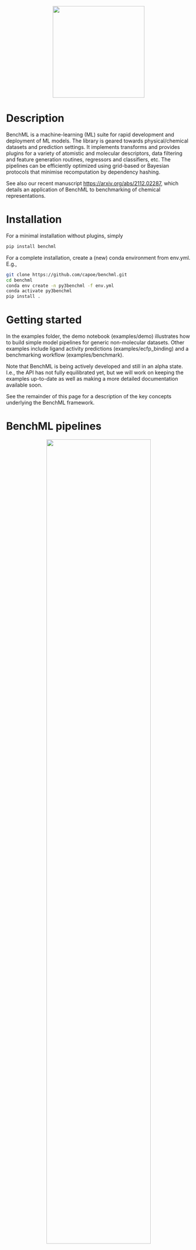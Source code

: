 <div align="center">
    <img src="https://github.com/capoe/benchml/raw/master/web/bml.png" width="250px">
</div>

# Description
BenchML is a machine-learning (ML) suite for rapid development and deployment of ML models.
The library is geared towards physical/chemical datasets and prediction settings. It implements
transforms and provides plugins for a variety of atomistic and molecular descriptors,
data filtering and feature generation routines, regressors and classifiers, etc. The pipelines
can be efficiently optimized using grid-based or Bayesian protocols that minimise recomputation
by dependency hashing.

See also our recent manuscript https://arxiv.org/abs/2112.02287, which details an application of BenchML to benchmarking of chemical representations.

# Installation
For a minimal installation without plugins, simply
```bash
pip install benchml
```

For a complete installation, create a (new) conda environment from env.yml. E.g.,
```bash
git clone https://github.com/capoe/benchml.git
cd benchml
conda env create -n py3benchml -f env.yml
conda activate py3benchml
pip install .
```

# Getting started
In the examples folder, the demo notebook (examples/demo) illustrates how to build simple model pipelines for generic non-molecular datasets. Other examples include ligand activity predictions (examples/ecfp_binding) and a benchmarking workflow (examples/benchmark).

Note that BenchML is being actively developed and still in an alpha state. I.e., the API has not fully equilibrated yet, but we will work on keeping the examples up-to-date as well as making a more detailed documentation available soon. 

See the remainder of this page for a description of the key concepts underlying the BenchML framework.

# BenchML pipelines

<div align="center">
    <img src="https://github.com/capoe/benchml/raw/master/web/model.png" width="75%">
</div>

# A short guide to ...
- [Transforms](#transforms)
- [Modules](#modules)
- [Macros](#macros)
- [Hyper-optimization](#hyper-optimization)

## Transforms

Transforms are the nodes of the pipeline: They act on the data stream via calls to their .map and/or .fit methods.
The results are then stored in their private stream and/or parameter object. An example for the constructor call that
creates a new transform instance reads as follows:
```python
trafo = RandomProjector(
    args={
        "cutoff": 0.1,
        "epsilon": 0.01,
        # ...
    },
    inputs={
        "X": "descriptor.x",
        "y": "input.y",
        "M": "predictor._model",
        # ...
    },
)
```
- The "args" dictionary supplies the parameters of the transformation, such as a cutoff, a convergence threshold, etc.
  These parameters should not be confused with the *output* parameters (which could, e.g.,
  include fit coefficients or trained models) stored in the params() object of a transform.
- The "inputs" field contains links to the data stream of ancestral transforms on which the transformation acts.
  The address of the inputs is specified in the form <transform_tag>.<data_tag>.
  For example, "descriptor.x" points to the field "x" stored in the stream of the transform with name tag "descriptor".
  If the tag is prefixed with an underscore "\_" (such as in "predictor.\_model"),
  then the input is not read from the stream of the respective node, but its params object.

### Implementing a new transform class

There are three types of transforms: input, map, and fit+map transforms.
Which type we are dealing with is determined by which methods (.\_feed, .\_map, .\_fit) a particular transform implements.

#### Input transforms

Input transforms, such as ExtXyzInput, implement the .\_feed method that is called inside .open of a model (= pipeline):
```python
stream = model.open(data)  # < Internally this will call .feed on all
                           #   transforms that implement the ._feed method.
```
Below we show an example implementation for an input node (here: ExtXyzInput),
where .feed is used to release "configs","y" and "meta" into the data stream:
```python
class ExtXyzInput(InputTransform):            # < All transforms derive from <TransformBase>
    allow_stream = {"configs", "y", "meta"}   # < Fields permitted in the stream object
    stream_copy = ("meta",)                   # < See section on class attributes
    stream_samples = ("configs", "y")         # < See section on class attributes

    def _feed(self, data, stream):
        stream.put("configs", data)
        stream.put("y", data.y)
        stream.put("meta", data.meta)
```

#### Map transforms

A map transform implements only .\_map (but not .\_fit). Most descriptors fall within this class of transforms,
such as the RandomDescriptor class below:
```python
class RandomDescriptor(Transform):
    default_args = {
      "xmin": -1.0,
      "xmax": +1.0,
      "dim": None
    }
    req_args = ("dim",)           # < Required fields to be specified in the constructor "args"
    req_inputs = ("configs",)     # < Required inputs to be specified in the constructor "inputs"
    allow_stream = {"X"}
    stream_samples = ("X",)
    precompute = True

    def _map(self, inputs, stream):       # < The inputs dictionary comes preloaded with the appropriate data
        shape = (
          len(inputs["configs"]),
          self.args["dim"])
        X = np.random.uniform(
          self.args["xmin"],
          self.args["xmax"],
          size=shape)
        stream.put("X", X) # < The X matrix is stored in the active stream of the transform
```

#### Fit transforms

Fit transforms implement .\_fit and .\_map: The former is called during the training stage within model.fit(stream)
The fit stores its parameters in the transform.params() object, but may also access transform.stream(), e.g.,
to store predicted targets for the training set.
The map operation reads model parameters from .params() (e.g. via self.params().get("coeffs")),
and releases the mapped output into the stream. See below a wrapper around the Ridge predictor from sklearn:
```python
class Ridge(FitTransform):
    default_args = {"alpha": 1.0}
    req_inputs = ("X", "y")
    allow_params = {"model"}
    allow_stream = {"y"}

    def _fit(self, inputs, stream, params):
        model = sklearn.linear_model.Ridge(**self.args)
        model.fit(X=inputs["X"], y=inputs["y"])
        yp = model.predict(inputs["X"])
        params.put("model", model)
        stream.put("y", yp)

    def _map(self, inputs, stream):
        y = self.params().get("model").predict(inputs["X"])
        stream.put("y", y)
```

### TransformBase class attributes
New transform classes may require us to update their class attributes in order to define default arguments,
required inputs, or ensure correct handling of their data streams.
The base TransformBase class lists the following class attributes:
```python
class TransformBase(object):
    default_args = {}
    req_args = tuple()
    req_inputs = tuple()
    precompute = False
    allow_stream = {}
    allow_params = {}
    stream_copy = tuple()
    stream_samples = tuple()
    stream_kernel = tuple()
```
Computationally expensive transforms should typically set "precompute = True",
which will add them to the list of transforms mapped during a call to model.precompute(stream).
This will precompute the output for a specific data stream, and then only recompute values
if the version hash of the stream changes (e.g., due to an args update of an ancestral transform).

For hyperoptimization, as well as benchmarking purposes, the stream attached to a transform needs to know
how to split its data into a train and test partition. Consider e.g.,
```python
stream = model.open(data)
model.precompute(stream)
stream_train, stream_test = stream.split(method="random", n_splits=5, train_fraction=0.7)
model.fit(stream_train)
```
The stream_copy, stream_samples and stream_kernel attributes inform the streamm
how to adequately split its member data onto these partitions.
For example, for ExtXyzInput, we have the following:
```python
class ExtXyzInput(InputTransform):
    allow_stream = {"configs", "y", "meta"}
    stream_copy = ("meta",)
    stream_samples = ("configs", "y")
```
This will instruct the split operation to simply copy all the "meta" data to both stream_train and stream_test,
whereas the "configs" and "y" data listed in "stream_samples" will be sliced
(such as in configs_train = configs\[trainset\], configs_test = configs\[testset\]).

Finally, for a precomputed kernel object, this slicing operation differs qualitatively
from slicing of, say, a design matrix, as this affects the two axes of the matrix in different way
e.g., K_train = K\[trainset\]\[:,trainset\], where K_test = K\[testset\]\[:,trainset\].
This is why the kernel matrix computed, e.g.,by the KernelDot transform is listed in a dedicated stream_kernel attribute:
```python
class KernelDot(FitTransform):
    default_args = {"power": 1}
    req_inputs = ("X",)
    allow_params = {"X"}
    allow_stream = {"K"}
    stream_kernel = ("K",)
    precompute = True
```

### How to add a plugin
New transforms can be defined either externally or internally. In the latter case, add a source file
with the implementation to the benchml/plugins folder, and ,subsequently,
import that file in benchml/plugins/__init__.py.
You can check that your transforms were successfully added using bin/bmark.py:
```bash
./bin/bmark.py --list_transforms
```

## Modules

A module (also referred to as a *pipeline* or *model*) comprises a set of interdependent transforms,
with at least one input transform. The module applies the transforms sequentially to the data input
during the fitting and mapping stages, managing both data streams and parameters.

The code example below creates a new pipeline instance that combines a topological fingerprint
with a dot-product kernel and kernel ridge regression:
```python
model = Module(
    tag="morgan_krr",
    transforms=[
        ExtXyzInput(tag="input"),                 # < By assigning the tag "input", the stream
        TopologicalFP(                            #   from ExtXyzInput can be accessed via "input.<field>"
            tag="descriptor",                     #   instead of "ExtXyzInput.<field>".
            inputs={"configs": "input.configs"}),
        KernelDot(
            tag="kernel",
            inputs={"X": "descriptor.X"}),
        KernelRidge(
            args={"alpha": 1e-5, "power": 2},
            inputs={"K": "kernel.K", "y": "input.y"})
    ],
    hyper=BayesianHyper(
        Hyper({
            "KernelRidge.alpha": [-3, 3 ],
            "KernelRidge.power": [ 1., 3. ]}),
        convert={
            "KernelRidge.alpha": lambda a: 10**a}),
    broadcast={ "meta": "input.meta" },           # < Data objects referenced here are broadcast to
    outputs={ "y": "KernelRidge.y" },             #   all transforms, and can be accessed via the
)                                                 #   inputs argument in their .\_map and .\_fit methods.
```
Note that except for "transforms", all arguments in this constructor are optional.
Still, most pipelines will typically define some "outputs",
that are returned as a dictionary after calls to model.map(stream).
Hyperparameter optimization is added via "hyper".
In the example above, a grid search over the kernel ridge parameters "alpha" and "power"
will be performed within model.hyperfit(stream, ...).
Calls to model.fit(stream) on the other hand would only consider the transform args
specified in the "transforms" section of the constructor.

### Module Tags

Generally, a module tag (model name) is trying to convey
important information about model's inner structure.

Here are some general rules on the meaning of tag name parts.

Tags, which start with:
* `bmol` mean "**B**enchmark **MOL**ecular"
* `bxtal` mean "**B**enchmark crys(**X**)**TAL**"
* `xy` mean "Generic Model"

Tags, which contain:

* `ecfp` and `morgan` mean "**E**xtended-**C**onnectivity **F**inger**P**rint" AKA **Morgan** Fingerprint"

Tags, which end with (or contain):
* `class` mean "**Class**ifier"
* `krr` mean "**K**ernel **R**idge **R**egressor"
* `rr` mean "**R**idge **R**egressor"
* `rfr` mean "**R**andom **F**orest **R**egressor"
* `rf_class` mean "**R**andom **F**orest **Class**ifier"
* `gp` mean "**G**aussian **P**rocess"
* `rr` mean "**R**idge **R**egressor"
* `gb` mean "**G**radient **B**oosting"
* `gp` mean "**G**aussian **P**rocess"
* `rgp` mean "**R**esidual **G**aussian **P**rocess"
* `lr` mean "**L**inear **R**egression"
* `lr_class` mean "**L**ogistic **R**egression"
* `grid` mean "**Grid** Hyper"
* `norm` mean "Rank **Norm**"


### Using the module

In the simpler .fit case, where a model is to be parametrized on some predefined training data,
and then applied to a prospective screen, the workflow would simply be:
```python
stream_train = model.open(data_train)
model.fit(stream_train)
stream_screen = model.open(data_screen)
output = model.map(stream_screen)
print("Predicted targets =", output["y"])
```

If hyperparameter optimization is desired, the type of nested splits as well as
an evaluation metric need to be specified.
It is then usually a good idea to call model.precompute before model.hyperfit in order to cache data
(such as, e.g., a design matrix) that do not change during the hyperparameter sweep:
```python
stream_train = model.open(data_train)
model.precompute(stream_train)
model.hyperfit(
    stream=stream_train,
    split_args={"method": "random", "n_splits": 5, "train_fraction": 0.75},
    accu_args={"metric": "mse"},  # < These arguments are handed over to an "accumulator"
    target="y",                   #   that evaluates the desired metric between the target "y"
    target_ref="input.y")         #   (read from the model output) and reference "input.y"
                                  #   (read from the stream of the "input" transform).
  ```

### Accessing data within a stream or module
The methods model.open(data) as well as stream.split(...) return handles on a data stream.
You can manually access the data stored in the stream via
```python
X = stream.resolve("descriptor.X")
y_true = stream.resolve("descriptor.y")
```
You can also obtain data and model parameters from an active stream and params objects through the model:
```python
y_pred = model.get("KernelRidge.y")
predictor = model.get("KernelRidge._model")
```
The underscore "\_" indicates that the "model" data is to be read from
the .params() of the KernelRidge transforminstead of the .stream().

## Macros
Certain transform sequences may reappear in various models in the same way.
It can then be convenient to implement a macro that behaves like a single transform class
when supplied to the constructor of a new module.
Below we show how to combine a topological fingerprint with a dot-product kernel within a single macro:
```python
class TopologicalKernel(Macro):
    req_inputs = ("descriptor.configs",)
    transforms = [
        {
            "class": TopologicalFP,
            "tag": "descriptor",
            "args": {"length": 1024, "radius": 3},
            "inputs": {"configs": "?"},
        },
        {
            "class": KernelDot,
            "tag": "kernel",
            "args": {},
            "inputs": {"X": "descriptor.X"}
        }
    ]
```
This macro can then be used by a module that, e.g., sums two kernels with different hyperparameters
into a single kernel using the "Add" transform:
```python
Module(
    transforms=[
        ExtXyzInput(tag="input"),
        TopologicalKernel(
            tag="A",
            args={"descriptor.fp_length": 1024, "descriptor.fp_radius": 2},
            inputs={"descriptor.configs": "input.configs"},
        ),
        TopologicalKernel(
            tag="B",
            args={"descriptor.fp_length": 2048, "descriptor.fp_radius": 4},
            inputs={"descriptor.configs": "input.configs"}
        ),
        Add(
            args={"coeffs": [ 0.5, 0.5 ]},
            inputs={"X": ["A/kernel.K", "B/kernel.K"]}
        ),
        KernelRidge(
            args={"alpha": 0.1, "power": 2},
            inputs={"K": "Add.y", "y": "input.y"}
        ),
    ]
)
```
Note that streams within the macros are located within their own namespace.
Hence, the kernel from transform "A" is referenced outside the macro via "A/kernel.K" instead of just "kernel.K".

## Hyper-optimization

The library currently allows grid-based and Bayesian hyperparameter optimization.
These are added to the model definition via the "hyper" argument of the constructor.
A grid-based example reads as follows:
```python
model = Module(
    transforms=[
        # ...
        KernelRidge(...)
        # ...
    ],
    hyper=GridHyper(
        Hyper({ "KernelRidge.alpha": np.logspace(-3,+3, 5), }),
        Hyper({ "KernelRidge.power": [ 1., 2., 3. ] })),
),
```
As there are two independent <Hyper> objects within the GridHyper constructor,
a complete combinatorial sweep will be performed, testing all combinations
of "KernelRidge.alpha" and "KernelRidge.power" (here: 5x3 = 15).
Hyperparameters contained within the same Hyper object, by contrast, are swept over in a linear fashion:
```python
model = Module(
    transforms=[
        # ...
        KernelRidge(...)
        # ...
    ],
    hyper=GridHyper(
        Hyper({
            "KernelRidge.alpha": np.logspace(-3,+3, 3), # < Only three combinations considered:
            "KernelRidge.power": [ 1., 2., 3. ]         #   (alpha, power) = (-3,1), (0,2), (3,3)
        }))
)
```

As the number of hyperparameters increases, the grid-based sweep becomes increasingly expensive.
Bayesian optimization can then be a more efficient choice:
```python
model = Module(
    transforms=[
        # ...
        KernelRidge(...)
        # ...
    ],
    hyper=BayesianHyper(
        Hyper({
            "KernelRidge.alpha": [ -3, 3 ],
            "KernelRidge.power": [ 1.0, 3.0 ] }),
        convert={"KernelRidge.alpha": lambda a: 10**a}),
),
```
Here we specified the lower and upper limit for each hyperparameter.
The "convert" dictionary contains instructions that are applied to a hyperparameter
before it is supplied to the module: For example, "KernelRidge.alpha" is exponentiated with base 10,
such that the Bayesian optimization (which is hence applied to the log of the regularization alpha)
experiences a smoother landscape.
A similar conversion is necessary when integral or boolean parameters are to be optimized:
```python
# ...
hyper=BayesianHyper(
    Hyper({
        "trafo.some_boolean": [ 0.0, 1.0 ],
        "trafo.some_integer": [ 128, 512] }),
    convert={
        "trafo.some_boolean": lambda b: bool(np.round(b)),
        "trafo.some_integer": lambda f: int(f)
    })
# ...
```
# Development
## Building documentation
```sh
# For exact, working environment:
conda env create -f build-docs.pinned.yml
# For updating environment:
conda env create -f build-docs.yml
conda env export -n benchml-build-docs > build-docs.pinned.yml
# Building the docs:
conda activate benchml-build-docs
pip install .
cd docs && make clean && make html-apidoc && cd ..

```
## Tests

The tests are split onto unit and end-to-end (e2e) tests:
```sh
python3 -m pytest tests/unit_tests
python3 tests/e2e_tests/test_all.py
# A simple test of fit and hyperfit of a particular model e.g. "morgan_rfr"
python3 tests/e2e_tests/test_model.py -m "morgan_rfr"
```
Adding --create to the second command will generate reference results.

To run a juypter notebook as a test, do
```sh
pip install nbmake
python3 -m pytest --nbmake "examples/"
```

